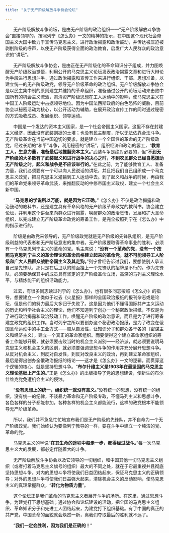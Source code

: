 ```yaml
---
title: "关于无产阶级解放斗争协会论坛"

---
```

ㅤㅤ无产阶级解放斗争论坛，是由无产阶级的政治组织——“无产阶级解放斗争协会”直接领导的，按照列宁《怎么办》一文的精神的指示，在中国这个现代社会帝国主义大国中致力于宣传马克思主义，进行政治揭露和政治鼓动，并传达被压迫被剥削阶级的呼声，以使无产阶级获得全面的政治教育，启发广大人民群众的政治意识的“讲坛”。

ㅤㅤ无产阶级解放斗争协会，是由正在无产阶级化的革命知识分子组成，并力图唤醒无产阶级政治觉悟，利用公开的马克思主义论坛发表政治揭露文章和进行大辩论为手段进行思想斗争，通过政治揭露和宣传工作来进行组织、干部、思想准备，以建立统一的无产阶级政党，领导无产阶级革命的政治组织。无产阶级解放斗争协会是以民主集中制的原则建立并维持的革命组织，准备通过公开的论坛活动来击败中国所有的机会主义流派，肃清资产阶级思想在工人运动中的影响，使马克思主义在中国工人阶级运动中占据领导地位。因为中国法西斯政府的白色恐怖的威胁，目前协会以秘密活动为核心，以公开活动为辅助，在展开政治宣传工作的同时通过秘密的方式吸收成员、发展组织、领导运动。

ㅤㅤ中国是一个发达的资本主义国家，是一个社会帝国主义国家。这里不存在封建主义经济，因此没有武装割据的土壤；也没有民主制度，所以无法依靠合法斗争。无产阶级革命在当前中国迫切的要求，就是建立一个全国性的革命的无产阶级政党，经过长期的“和平”斗争，利用秘密的“讲坛”，组织经济和政治的罢工，“**教育工人，生息力量，准备最后地推翻资本主义。**”武装斗争是绝对必要的，但“**不到无产阶级的大多数有了武装起义和进行战争的决心之时，不到农民群众已经自愿援助无产阶级之时，起义和战争是不应该举行的。**”在此之前，为了能够教育工人、准备力量，我们必须要有一个可以向人民说话的讲坛，并且把我们自己组织成一个马克思主义政党，把马克思主义灌输到工人运动中去。到了起义和战争的时候，再由我们的革命党来领导革命武装，来推翻反动的中修帝国主义政权，建立一个社会主义新中国。

ㅤㅤ“**马克思的学说所以万能，就是因为它正确。**”《怎么办》不仅是政治揭露和政治鼓动的教科书，还是建立具有革命风格的无产阶级革命政党的教科书。协会建立论坛，并利用这个讲台来向群众进行揭露，唤醒群众的政治觉悟，发展和扩大革命组织，以完成建立无产阶级革命政党的筹备工作，是完全按照列宁在《怎么办》中的指示进行的。

ㅤㅤ阶级是由政党来领导的，无产阶级政党就是无产阶级的先锋队组织，是无产阶级利益的代表者和无产阶级意志的集中者。无产阶级要取得革命事业的胜利，必须有一个马克思列宁主义的革命的党。毛主席说：“**没有一个革命的党，没有一个按照马克思列宁主义的革命理论和革命风格建立起来的革命党，就不可能领导工人阶级和广大人民群众战胜帝国主义及其走狗。**”列宁曾经告诉过我们，要想使别人承认自己是先锋队，那只是在后卫队的前面挂上一个先锋队的招牌是不行的。作为先锋队，必须要确保其中的成员具有坚定的无产阶级革命立场，高深的马列主义理论水平，与精炼能干的组织活动能力。

ㅤㅤ过去，有很多同志读过列宁的《怎么办》，也有很多同志按照《怎么办》的指导，想要建立一个类似于过去《火星报》那样的全国政治报纸的报刊杂志或是论坛，但是他们的努力最后大多归于失败了。这是因为他们不懂得国际共产主义运动的历史和科学社会主义的理论，他们不知道列宁创办一个秘密政治报纸，不仅是为了进行政治揭露和政治鼓动工作，唤醒无产阶级的政治意识，而且是为了进行筹备建立政党的组织工作。当时列宁之所以要创办这个秘密政治报纸，是为了改变在俄国革命运动中的手工业方式——顺从自发性，让知识分子和群众各干各的（密谋主义和经济主义），建立一个真正的革命家组织。而要使得这个建立革命家组织的筹备工作能够开展，就必须要击败当时的机会主义派别——经济派，就必须要说明马克思主义和机会主义的区别，就必须要强调思想斗争的作用并充分展开思想斗争。从反对机会主义，到反对自发性，到反对改良主义的政治，再到建立革命家组织，最后是得出创办全俄政治报纸的结论——这才是《怎么办》一文的逻辑。而贯穿这个逻辑的核心，就是坚持思想斗争。“**布尔什维主义是1903年在最坚固的马克思主义理论基础上产生的。**”正是《怎么办》的出版指导了党的思想建设，使新生的布尔什维克党免遭机会主义的侵蚀。

ㅤㅤ“**没有思想上的统一，组织统一就没有意义。**”没有统一的思想，没有统一的组织，没有统一的纪律，不谈暴力革命和无产阶级专政，不懂马列主义和思想斗争，各色各样的分子都能参加，各种各样的机会主义都能流行，这样的政党根本不能领导无产阶级革命。

ㅤㅤ所以，我们并不急急忙忙地宣布我们是无产阶级的先锋队，并不自命为一个无产阶级政党。我们始终认为要像列宁教导的一样，要在斗争中建立一个纯洁的党、革命的党。

ㅤㅤ马克思主义的学说“**在其生命的途程中每走一步，都得经过战斗。**”每一次马克思主义大的发展，都必定伴随着大的斗争。

ㅤㅤ无产阶级解放斗争协会以及它领导的一切组织，和中国其他一切马克思主义组织（或者打着马克思主义旗号的组织）最大的不同之处，就在于它最重视并且彻底坚持思想斗争。对内的思想斗争将使我们日益团结起来，保证马克思主义的正确领导；对外的思想斗争将使我们日益强大起来，清除机会主义的反动影响，使马克思主义的真理掌握群众，“**转化为物质力量**”。

ㅤㅤ这个论坛正是我们革命的马克思主义者展开斗争的场所。在这里，通过思想斗争，为建党打下思想基础；通过协会和论坛建设的活动，把全国的马克思主义组织、革命知识分子和先进工人团结起来，为建党打下组织基础。有了中国的真正的共产党，中国革命的面貌就会焕然一新，离我们夺取最后的胜利就不远了。

ㅤㅤ“**我们一定会胜利，因为我们是正确的！**”